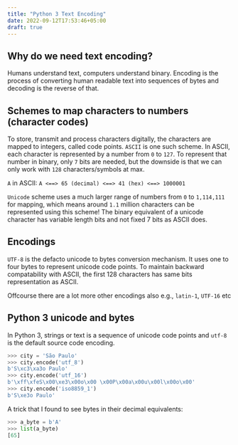 ```yaml
---
title: "Python 3 Text Encoding"
date: 2022-09-12T17:53:46+05:00
draft: true
---
```


## Why do we need text encoding?
Humans understand text, computers understand binary. Encoding is the process of converting human readable text into sequences of bytes and decoding is the reverse of that.

## Schemes to map characters to numbers (character codes)
To store, transmit and process characters digitally, the characters are mapped to integers, called code points. `ASCII` is one such scheme. In ASCII, each character is represented by a number from `0` to `127`. To represent that number in binary, only `7` bits are needed, but the downside is that we can only work with `128` characters/symbols at max.

`A` in ASCII:
`A <==> 65 (decimal) <==> 41 (hex) <==> 1000001`

`Unicode` scheme uses a much larger range of numbers from `0` to `1,114,111` for mapping, which means around `1.1` million characters can be represented using this scheme! 
The binary equivalent of a unicode character has variable length bits and not fixed 7 bits as ASCII does.

## Encodings

`UTF-8` is the defacto unicode to bytes conversion mechanism. It uses one to four bytes to represent unicode code points. To maintain backward compatability with ASCII, the first 128 characters has same bits representation as ASCII. 

Offcourse there are a lot more other encodings also e.g., `latin-1`, `UTF-16` etc

## Python 3 unicode and bytes
In Python 3, strings or text is a sequence of unicode code points and `utf-8` is the default source code encoding. 
```python
>>> city = 'São Paulo'
>>> city.encode('utf_8')  
b'S\xc3\xa3o Paulo'
>>> city.encode('utf_16')
b'\xff\xfeS\x00\xe3\x00o\x00 \x00P\x00a\x00u\x00l\x00o\x00'
>>> city.encode('iso8859_1')  
b'S\xe3o Paulo'
```
A trick that I found to see bytes in their decimal equivalents:
```python
>>> a_byte = b'A'
>>> list(a_byte)
[65]
```
